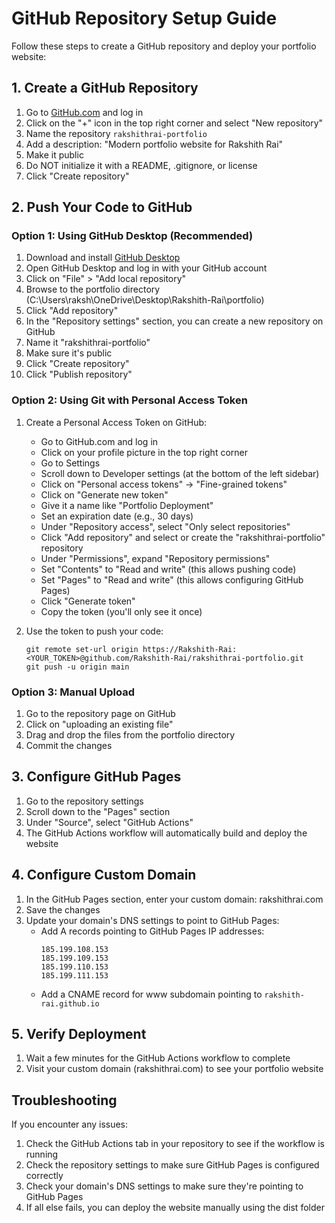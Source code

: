 # GitHub Repository Setup Guide

Follow these steps to create a GitHub repository and deploy your portfolio website:

## 1. Create a GitHub Repository

1. Go to [GitHub.com](https://github.com) and log in
2. Click on the "+" icon in the top right corner and select "New repository"
3. Name the repository `rakshithrai-portfolio`
4. Add a description: "Modern portfolio website for Rakshith Rai"
5. Make it public
6. Do NOT initialize it with a README, .gitignore, or license
7. Click "Create repository"

## 2. Push Your Code to GitHub

### Option 1: Using GitHub Desktop (Recommended)

1. Download and install [GitHub Desktop](https://desktop.github.com/)
2. Open GitHub Desktop and log in with your GitHub account
3. Click on "File" > "Add local repository"
4. Browse to the portfolio directory (C:\Users\raksh\OneDrive\Desktop\Rakshith-Rai\portfolio)
5. Click "Add repository"
6. In the "Repository settings" section, you can create a new repository on GitHub
7. Name it "rakshithrai-portfolio"
8. Make sure it's public
9. Click "Create repository"
10. Click "Publish repository"

### Option 2: Using Git with Personal Access Token

1. Create a Personal Access Token on GitHub:
   - Go to GitHub.com and log in
   - Click on your profile picture in the top right corner
   - Go to Settings
   - Scroll down to Developer settings (at the bottom of the left sidebar)
   - Click on "Personal access tokens" → "Fine-grained tokens"
   - Click on "Generate new token"
   - Give it a name like "Portfolio Deployment"
   - Set an expiration date (e.g., 30 days)
   - Under "Repository access", select "Only select repositories"
   - Click "Add repository" and select or create the "rakshithrai-portfolio" repository
   - Under "Permissions", expand "Repository permissions"
   - Set "Contents" to "Read and write" (this allows pushing code)
   - Set "Pages" to "Read and write" (this allows configuring GitHub Pages)
   - Click "Generate token"
   - Copy the token (you'll only see it once)

2. Use the token to push your code:
   ```
   git remote set-url origin https://Rakshith-Rai:<YOUR_TOKEN>@github.com/Rakshith-Rai/rakshithrai-portfolio.git
   git push -u origin main
   ```

### Option 3: Manual Upload

1. Go to the repository page on GitHub
2. Click on "uploading an existing file"
3. Drag and drop the files from the portfolio directory
4. Commit the changes

## 3. Configure GitHub Pages

1. Go to the repository settings
2. Scroll down to the "Pages" section
3. Under "Source", select "GitHub Actions"
4. The GitHub Actions workflow will automatically build and deploy the website

## 4. Configure Custom Domain

1. In the GitHub Pages section, enter your custom domain: rakshithrai.com
2. Save the changes
3. Update your domain's DNS settings to point to GitHub Pages:
   - Add A records pointing to GitHub Pages IP addresses:
     ```
     185.199.108.153
     185.199.109.153
     185.199.110.153
     185.199.111.153
     ```
   - Add a CNAME record for www subdomain pointing to `rakshith-rai.github.io`

## 5. Verify Deployment

1. Wait a few minutes for the GitHub Actions workflow to complete
2. Visit your custom domain (rakshithrai.com) to see your portfolio website

## Troubleshooting

If you encounter any issues:

1. Check the GitHub Actions tab in your repository to see if the workflow is running
2. Check the repository settings to make sure GitHub Pages is configured correctly
3. Check your domain's DNS settings to make sure they're pointing to GitHub Pages
4. If all else fails, you can deploy the website manually using the dist folder
